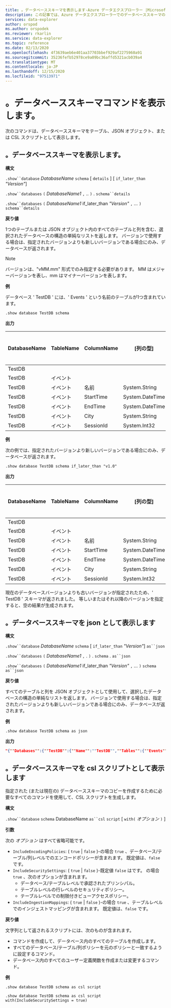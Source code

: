 ```yaml
---
title: 。データベーススキーマを表示します-Azure データエクスプローラー |Microsoft Docs
description: この記事では、Azure データエクスプローラーでのデータベーススキーマの表示について説明します。
services: data-explorer
author: orspod
ms.author: orspodek
ms.reviewer: rkarlin
ms.service: data-explorer
ms.topic: reference
ms.date: 02/13/2020
ms.openlocfilehash: 4f3639aeb6e401aa37703bbef929af2275960a91
ms.sourcegitcommit: 35236fefb52978ce9a09bc36affd5321acb039a4
ms.translationtype: MT
ms.contentlocale: ja-JP
ms.lasthandoff: 12/15/2020
ms.locfileid: "97513971"
---
```

# <a name="show-database-schema-commands"></a>。データベーススキーマコマンドを表示します。

次のコマンドは、データベーススキーマをテーブル、JSON オブジェクト、または CSL スクリプトとして表示します。

## <a name="show-databases-schema"></a>。データベーススキーマを表示します。

**構文**

`.show``database` *DatabaseName* `schema` [ `details` ] [ `if_later_than` *"Version"*] 

`.show``databases` `(` *DatabaseName1* `,` .. `)` . `schema``details` 
 
`.show``databases` `(` *DatabaseName1* if_later_than *"Version"* `,` ... `)` `schema``details`

**戻り値**

1つのテーブルまたは JSON オブジェクト内のすべてのテーブルと列を含む、選択されたデータベースの構造の単純なリストを返します。
バージョンで使用する場合は、指定されたバージョンよりも新しいバージョンである場合にのみ、データベースが返されます。

> [!NOTE]
> バージョンは、"vMM.mm" 形式でのみ指定する必要があります。 MM はメジャーバージョンを表し、mm はマイナーバージョンを表します。

**例** 
 
データベース ' TestDB ' には、' Events ' という名前のテーブルが1つ含まれています。

```kusto
.show database TestDB schema 
```

**出力**

|DatabaseName|TableName|ColumnName|[列の型]|IsDefaultTable|IsDefaultColumn|"この名前"|Version
|---|---|---|---|---|---|---|--- 
|TestDB||||False|False||v1.1       
|TestDB|イベント|||正|誤||       
|TestDB|イベント| 名前|System.String|正|誤||     
|TestDB|イベント| StartTime|  System.DateTime|正|誤||    
|TestDB|イベント| EndTime|    System.DateTime|正|誤||        
|TestDB|イベント| City|   System.String|正| 誤||     
|TestDB|イベント| SessionId|  System.Int32|True|  True|| 

**例** 

次の例では、指定されたバージョンより新しいバージョンである場合にのみ、データベースが返されます。
 
```kusto
.show database TestDB schema if_later_than "v1.0" 
```

**出力**

|DatabaseName|TableName|ColumnName|[列の型]|IsDefaultTable|IsDefaultColumn|"この名前"|Version
|---|---|---|---|---|---|---|--- 
|TestDB||||False|False||v1.1       
|TestDB|イベント|||正|誤||       
|TestDB|イベント| 名前|System.String|正|誤||     
|TestDB|イベント| StartTime|  System.DateTime|正|誤||    
|TestDB|イベント| EndTime|    System.DateTime|正|誤||        
|TestDB|イベント| City|   System.String|正| 誤||     
|TestDB|イベント| SessionId|  System.Int32|True|  True||  

現在のデータベースバージョンよりも古いバージョンが指定されたため、' TestDB ' スキーマが返されました。 等しいまたはそれ以降のバージョンを指定すると、空の結果が生成されます。

## <a name="show-database-schema-as-json"></a>。データベーススキーマを json として表示します

**構文**

`.show``database` *DatabaseName* `schema` [ `if_later_than` *"Version"*] `as``json`
 
`.show``databases` `(` *DatabaseName1* `,` . `)` . `schema` . `as``json`
 
`.show``databases` `(` *DatabaseName1* if_later_than *"Version"* `,` ... `)` `schema` `as``json`

**戻り値**

すべてのテーブルと列を JSON オブジェクトとして使用して、選択したデータベースの構造の単純なリストを返します。
バージョンで使用する場合は、指定されたバージョンよりも新しいバージョンである場合にのみ、データベースが返されます。

**例** 
 
```kusto
.show database TestDB schema as json
```

**出力**

```json
"{""Databases"":{""TestDB"":{""Name"":""TestDB"",""Tables"":{""Events"":{""Name"":""Events"",""DefaultColumn"":null,""OrderedColumns"":[{""Name"":""Name"",""Type"":""System.String""},{""Name"":""StartTime"",""Type"":""System.DateTime""},{""Name"":""EndTime"",""Type"":""System.DateTime""},{""Name"":""City"",""Type"":""System.String""},{""Name"":""SessionId"",""Type"":""System.Int32""}]}},""PrettyName"":null,""MajorVersion"":1,""MinorVersion"":1,""Functions"":{}}}}"
```

## <a name="show-database-schema-as-csl-script"></a>。データベーススキーマを csl スクリプトとして表示します

指定された (または現在の) データベーススキーマのコピーを作成するために必要なすべてのコマンドを使用して、CSL スクリプトを生成します。

**構文**

`.show``database`  `schema` DatabaseName `as``csl` `script` [ `with(` *オプション* `)` ]

**引数**

次の *オプション* はすべて省略可能です。

* `IncludeEncodingPolicies`: ( `true`  |  `false` )-の場合 `true` 、データベース/テーブル/列レベルでのエンコードポリシーが含まれます。 既定値は、`false` です。 
* `IncludeSecuritySettings`: ( `true`  |  `false` )-既定値 `false` はです。 の場合 `true` 、次のオプションが含まれます。
  * データベース/テーブルレベルで承認されたプリンシパル。
  * テーブルレベルの行レベルのセキュリティポリシー。
  * テーブルレベルでの制限付きビューアクセスポリシー。
* `IncludeIngestionMappings`: ( `true`  |  `false` )-の場合 `true` 、テーブルレベルでのインジェストマッピングが含まれます。 既定値は、`false` です。 

**戻り値**

文字列として返されるスクリプトには、次のものが含まれます。

* コマンドを作成して、データベース内のすべてのテーブルを作成します。
* すべてのデータベース/テーブル/列ポリシーを元のポリシーと一致するように設定するコマンド。
* データベース内のすべてのユーザー定義関数を作成または変更するコマンド。

**例** 
 
```kusto
.show database TestDB schema as csl script

.show database TestDB schema as csl script with(IncludeSecuritySettings = true)
```
